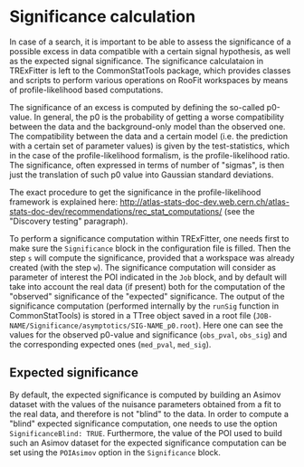 # Significance calculation

In case of a search, it is important to be able to assess the significance of a possible excess in data compatible with a certain signal hypothesis, 
as well as the expected signal significance. 
The significance calculataion in TRExFitter is left to the CommonStatTools package, which provides classes and scripts to perform various operations on RooFit workspaces by means of profile-likelihood based computations.

The significance of an excess is computed by defining the so-called p0-value. 
In general, the p0 is the probability of getting a worse compatibility between the data and the background-only model than the observed one. 
The compatibility between the data and a certain model (i.e. the prediction with a certain set of parameter values) is given by the test-statistics, 
which in the case of the profile-likelihood formalism, is the profile-likelihood ratio. 
The significance, often expressed in terms of number of "sigmas", is then just the translation of such p0 value into Gaussian standard deviations.

The exact procedure to get the significance in the profile-likelihood framework is explained here: http://atlas-stats-doc-dev.web.cern.ch/atlas-stats-doc-dev/recommendations/rec_stat_computations/ (see the "Discovery testing" paragraph).

To perform a significance computation within TRExFitter, one needs first to make sure the `Significance` block in the configuration file is filled.
Then the step `s` will compute the significance, provided that a workspace was already created (with the step `w`). 
The significance computation will consider as parameter of interest the POI indicated in the `Job` block, and by default will take into account the real data (if present) both for the computation of the "observed" significance of the "expected" significance. 
The output of the significance computation (performed internally by the `runSig` function in CommonStatTools) is stored in a TTree object saved in a root file (`JOB-NAME/Significance/asymptotics/SIG-NAME_p0.root`). 
Here one can see the values for the observed p0-value and significance (`obs_pval`, `obs_sig`) and the corresponding expected ones (`med_pval`, `med_sig`). 

## Expected significance

By default, the expected significance is computed by building an Asimov dataset with the values of the nuisance parameters obtained from a fit to the real data, 
and therefore is not "blind" to the data. 
In order to compute a "blind" expected significance computation, one needs to use the option `SignificanceBlind: TRUE`. 
Furthermore, the value of the POI used to build such an Asimov dataset for the expected significance computation can be set using the `POIAsimov` option in the `Significance` block.
